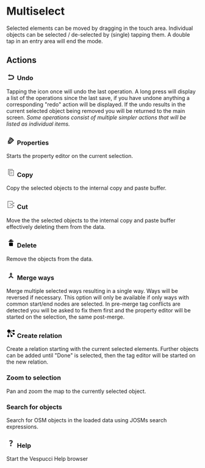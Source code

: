# Multiselect

Selected elements can be moved by dragging in the touch area. Individual objects can be selected / de-selected by (single) tapping them. A double tap in an entry area will end the mode.

## Actions  

### ![Undo](../images/undolist_undo.png) Undo

Tapping the icon once will undo the last operation. A long press will display a list of the operations since the last save, if you have undone anything a corresponding "redo" action will be displayed. If the undo results in the current selected object being removed you will be returned to the main screen. *Some operations consist of multiple simpler actions that will be listed as individual items.*

### ![Properties](../images/tag_menu_tags.png) Properties

Starts the property editor on the current selection.

### ![Copy](../images/ic_menu_copy_holo_light.png) Copy

Copy the selected objects  to the internal copy and paste buffer.

### ![Cut](../images/ic_menu_cut_holo_light.png) Cut

Move the the selected objects to the internal copy and paste buffer effectively deleting them from the data.

### ![Delete](../images/tag_menu_delete.png) Delete

Remove the objects from the data.

### ![Merge](../images/tag_menu_merge.png) Merge ways

Merge multiple selected ways resulting in a single way. Ways will be reversed if necessary. This option will only be available if only ways with common start/end nodes are selected. In pre-merge tag conflicts are detected you will be asked to fix them first and the property editor will be started on the selection, the same post-merge. 

### ![Relation](../images/relation.png) Create relation

Create a relation starting with the current selected elements. Further objects can be added until "Done" is selected, then the tag editor will be started on the new relation. 

### Zoom to selection

Pan and zoom the map to the currently selected object.

### Search for objects

Search for OSM objects in the loaded data using JOSMs search expressions.

### ![Help](../images/menu_help.png) Help

Start the Vespucci Help browser